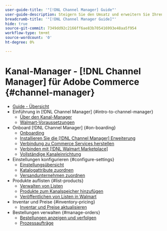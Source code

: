 ```yaml
---
user-guide-title: '"[!DNL Channel Manager] Guide"'
user-guide-description: Steigern Sie den Umsatz und erweitern Sie Ihren Kundenstamm durch die Integration von Adobe Commerce oder Magento Open Source in Ihre [!DNL Walmart Marketplace Seller Central] -Konto.
breadcrumb-title: '"[!DNL Channel Manager Guide]"'
hide: true
source-git-commit: 7349dd92c2166ff6ae83b705416993e48aa5f954
workflow-type: tm+mt
source-wordcount: '0'
ht-degree: 0%

---
```



# Kanal-Manager - [!DNL Channel Manager] für Adobe Commerce {#channel-manager}

- [Guide - Übersicht](guide-overview.md)
- Einführung in [!DNL Channel Manager] {#intro-to-channel-manager}
   - [Über den Kanal-Manager](overview.md)
   - [Walmart-Voraussetzungen](walmart-prerequisites.md)
- Onboard [!DNL Channel Manager] {#on-boarding}
   - [Onboarding](onboard.md)
   - [Installieren Sie die [!DNL Channel Manager] Erweiterung](install.md)
   - [Verbindung zu Commerce Services herstellen](connect.md)
   - [Verbinden mit [!DNL Walmart Marketplace]](connect-marketplace.md)
   - [Vollständige Kanaleinrichtung](complete-store-setup.md)
- Einstellungen konfigurieren {#configure-settings}
   - [Einstellungsübersicht](settings-overview.md)
   - [Katalogattribute zuordnen](map-catalog-attributes.md)
   - [Versandunternehmen zuordnen](map-shipping-carriers.md)
- Produkte auflisten {#list-products}
   - [Verwalten von Listen](manage-listings.md)
   - [Produkte zum Kanalspeicher hinzufügen](add-products-to-channel-store.md)
   - [Veröffentlichen von Listen in Walmart](publish-listings-to-marketplace.md)
- Inventar und Preise {#inventory-pricing}
   - [Inventar und Preise aktualisieren](inventory-and-price-updates.md)
- Bestellungen verwalten {#manage-orders}
   - [Bestellungen anzeigen und verfolgen](manage-orders.md)
   - [Prozessaufträge](process-orders.md)

